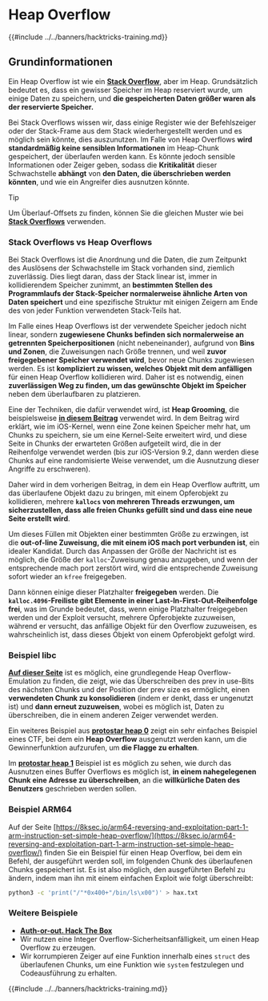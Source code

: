 # Heap Overflow

{{#include ../../banners/hacktricks-training.md}}

## Grundinformationen

Ein Heap Overflow ist wie ein [**Stack Overflow**](../stack-overflow/index.html), aber im Heap. Grundsätzlich bedeutet es, dass ein gewisser Speicher im Heap reserviert wurde, um einige Daten zu speichern, und **die gespeicherten Daten größer waren als der reservierte Speicher.**

Bei Stack Overflows wissen wir, dass einige Register wie der Befehlszeiger oder der Stack-Frame aus dem Stack wiederhergestellt werden und es möglich sein könnte, dies auszunutzen. Im Falle von Heap Overflows **wird standardmäßig keine sensiblen Informationen** im Heap-Chunk gespeichert, der überlaufen werden kann. Es könnte jedoch sensible Informationen oder Zeiger geben, sodass die **Kritikalität** dieser Schwachstelle **abhängt** von **den Daten, die überschrieben werden könnten**, und wie ein Angreifer dies ausnutzen könnte.

> [!TIP]
> Um Überlauf-Offsets zu finden, können Sie die gleichen Muster wie bei [**Stack Overflows**](../stack-overflow/index.html#finding-stack-overflows-offsets) verwenden.

### Stack Overflows vs Heap Overflows

Bei Stack Overflows ist die Anordnung und die Daten, die zum Zeitpunkt des Auslösens der Schwachstelle im Stack vorhanden sind, ziemlich zuverlässig. Dies liegt daran, dass der Stack linear ist, immer in kollidierendem Speicher zunimmt, an **bestimmten Stellen des Programmlaufs der Stack-Speicher normalerweise ähnliche Arten von Daten speichert** und eine spezifische Struktur mit einigen Zeigern am Ende des von jeder Funktion verwendeten Stack-Teils hat.

Im Falle eines Heap Overflows ist der verwendete Speicher jedoch nicht linear, sondern **zugewiesene Chunks befinden sich normalerweise an getrennten Speicherpositionen** (nicht nebeneinander), aufgrund von **Bins und Zonen**, die Zuweisungen nach Größe trennen, und weil **zuvor freigegebener Speicher verwendet wird**, bevor neue Chunks zugewiesen werden. Es ist **kompliziert zu wissen, welches Objekt mit dem anfälligen** für einen Heap Overflow kollidieren wird. Daher ist es notwendig, einen **zuverlässigen Weg zu finden, um das gewünschte Objekt im Speicher** neben dem überlaufbaren zu platzieren.

Eine der Techniken, die dafür verwendet wird, ist **Heap Grooming**, die beispielsweise [**in diesem Beitrag**](https://azeria-labs.com/grooming-the-ios-kernel-heap/) verwendet wird. In dem Beitrag wird erklärt, wie im iOS-Kernel, wenn eine Zone keinen Speicher mehr hat, um Chunks zu speichern, sie um eine Kernel-Seite erweitert wird, und diese Seite in Chunks der erwarteten Größen aufgeteilt wird, die in der Reihenfolge verwendet werden (bis zur iOS-Version 9.2, dann werden diese Chunks auf eine randomisierte Weise verwendet, um die Ausnutzung dieser Angriffe zu erschweren).

Daher wird in dem vorherigen Beitrag, in dem ein Heap Overflow auftritt, um das überlaufene Objekt dazu zu bringen, mit einem Opferobjekt zu kollidieren, mehrere **`kallocs` von mehreren Threads erzwungen, um sicherzustellen, dass alle freien Chunks gefüllt sind und dass eine neue Seite erstellt wird**.

Um dieses Füllen mit Objekten einer bestimmten Größe zu erzwingen, ist die **out-of-line Zuweisung, die mit einem iOS mach port verbunden ist**, ein idealer Kandidat. Durch das Anpassen der Größe der Nachricht ist es möglich, die Größe der `kalloc`-Zuweisung genau anzugeben, und wenn der entsprechende mach port zerstört wird, wird die entsprechende Zuweisung sofort wieder an `kfree` freigegeben.

Dann können einige dieser Platzhalter **freigegeben** werden. Die **`kalloc.4096`-Freiliste gibt Elemente in einer Last-In-First-Out-Reihenfolge frei**, was im Grunde bedeutet, dass, wenn einige Platzhalter freigegeben werden und der Exploit versucht, mehrere Opferobjekte zuzuweisen, während er versucht, das anfällige Objekt für den Overflow zuzuweisen, es wahrscheinlich ist, dass dieses Objekt von einem Opferobjekt gefolgt wird.

### Beispiel libc

[**Auf dieser Seite**](https://guyinatuxedo.github.io/27-edit_free_chunk/heap_consolidation_explanation/index.html) ist es möglich, eine grundlegende Heap Overflow-Emulation zu finden, die zeigt, wie das Überschreiben des prev in use-Bits des nächsten Chunks und der Position der prev size es ermöglicht, einen **verwendeten Chunk zu konsolidieren** (indem er denkt, dass er ungenutzt ist) und **dann erneut zuzuweisen**, wobei es möglich ist, Daten zu überschreiben, die in einem anderen Zeiger verwendet werden.

Ein weiteres Beispiel aus [**protostar heap 0**](https://guyinatuxedo.github.io/24-heap_overflow/protostar_heap0/index.html) zeigt ein sehr einfaches Beispiel eines CTF, bei dem ein **Heap Overflow** ausgenutzt werden kann, um die Gewinnerfunktion aufzurufen, um **die Flagge zu erhalten**.

Im [**protostar heap 1**](https://guyinatuxedo.github.io/24-heap_overflow/protostar_heap1/index.html) Beispiel ist es möglich zu sehen, wie durch das Ausnutzen eines Buffer Overflows es möglich ist, **in einem nahegelegenen Chunk eine Adresse zu überschreiben**, an die **willkürliche Daten des Benutzers** geschrieben werden sollen.

### Beispiel ARM64

Auf der Seite [https://8ksec.io/arm64-reversing-and-exploitation-part-1-arm-instruction-set-simple-heap-overflow/](https://8ksec.io/arm64-reversing-and-exploitation-part-1-arm-instruction-set-simple-heap-overflow/) finden Sie ein Beispiel für einen Heap Overflow, bei dem ein Befehl, der ausgeführt werden soll, im folgenden Chunk des überlaufenen Chunks gespeichert ist. Es ist also möglich, den ausgeführten Befehl zu ändern, indem man ihn mit einem einfachen Exploit wie folgt überschreibt:
```bash
python3 -c 'print("/"*0x400+"/bin/ls\x00")' > hax.txt
```
### Weitere Beispiele

- [**Auth-or-out. Hack The Box**](https://7rocky.github.io/en/ctf/htb-challenges/pwn/auth-or-out/)
- Wir nutzen eine Integer Overflow-Sicherheitsanfälligkeit, um einen Heap Overflow zu erzeugen.
- Wir korrumpieren Zeiger auf eine Funktion innerhalb eines `struct` des überlaufenen Chunks, um eine Funktion wie `system` festzulegen und Codeausführung zu erhalten.

{{#include ../../banners/hacktricks-training.md}}

